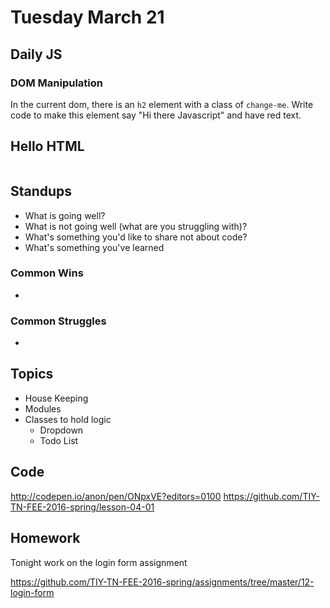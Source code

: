 # Tuesday March 21

## Daily JS

### DOM Manipulation

In the current dom, there is an `h2` element with a class of `change-me`.
Write code to make this element say "Hi there Javascript" and have red text.

<h2 class="change-me">Hello HTML</h2>

```js

```


## Standups

* What is going well?
* What is not going well (what are you struggling with)?
* What's something you'd like to share not about code?
* What's something you've learned

### Common Wins

*

### Common Struggles

*

## Topics

- House Keeping
- Modules
- Classes to hold logic
  * Dropdown
  * Todo List

## Code

http://codepen.io/anon/pen/ONpxVE?editors=0100
https://github.com/TIY-TN-FEE-2016-spring/lesson-04-01

## Homework

Tonight work on the login form assignment

https://github.com/TIY-TN-FEE-2016-spring/assignments/tree/master/12-login-form
